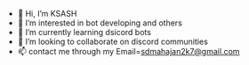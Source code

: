- 👋 Hi, I’m KSASH
- 👀 I’m interested in bot developing and others
- 🌱 I’m currently learning dsicord bots
- 💞️ I’m looking to collaborate on discord communities
- 📫 contact me through my Email=sdmahajan2k7@gmail.com

<!---
SHREYASH4217/SHREYASH4217 is a ✨ special ✨ repository because its `README.md` (this file) appears on your GitHub profile.
You can click the Preview link to take a look at your changes.
--->

